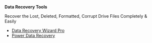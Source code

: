 **Data Recovery Tools**

<p>Recover the Lost, Deleted, Formatted, Corrupt Drive Files Completely & Easily</p>

- [Data Recovery Wizard Pro](https://www.easeus.com/datarecoverywizardpro/)
- [Power Data Recovery](https://www.minitool.com/data-recovery-software/)

```
 


```
